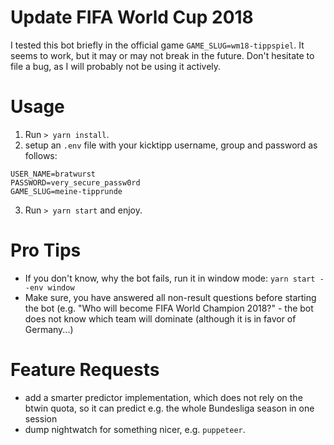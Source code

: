 # Update FIFA World Cup 2018 
I tested this bot briefly in the official game `GAME_SLUG=wm18-tippspiel`. It seems to work, but it may or may not break in the future. Don't hesitate to file a bug, as I will probably not be using it actively. 

# Usage

1. Run `> yarn install`. 
2. setup an `.env` file with your kicktipp username, group and password as follows: 
  ```
  USER_NAME=bratwurst
  PASSWORD=very_secure_passw0rd
  GAME_SLUG=meine-tipprunde
  ```
3. Run `> yarn start` and enjoy.

# Pro Tips
* If you don't know, why the bot fails, run it in window mode: 
`yarn start --env window`
* Make sure, you have answered all non-result questions before starting the bot (e.g. "Who will become FIFA World Champion 2018?" - the bot does not know which team will dominate (although it is in favor of Germany...) 

# Feature Requests
* add a smarter predictor implementation, which does not rely on the btwin quota, so it can predict e.g. the whole Bundesliga season in one session
* dump nightwatch for something nicer, e.g. `puppeteer`.

